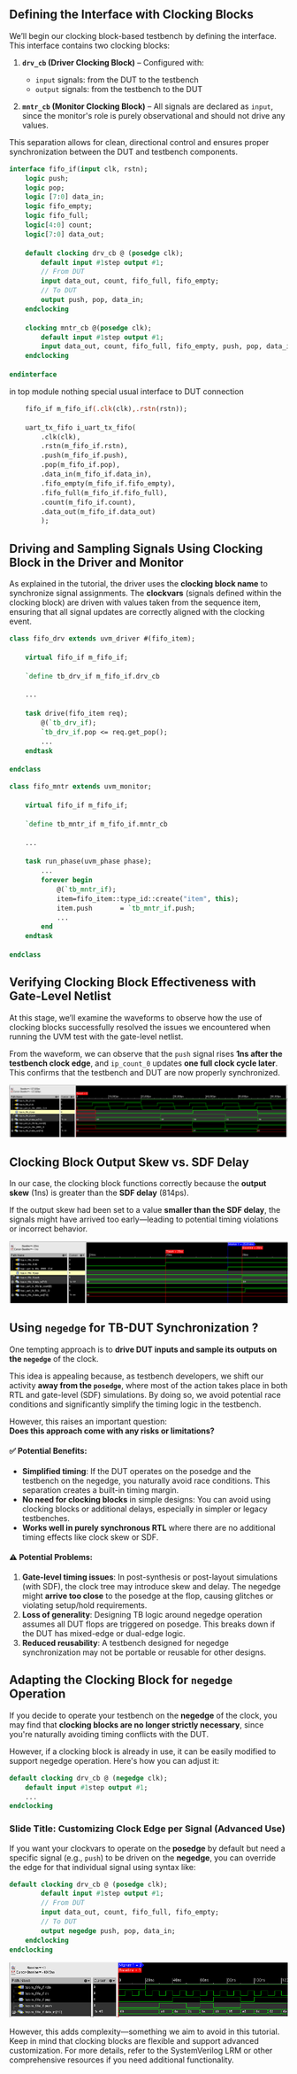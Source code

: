 ## Defining the Interface with Clocking Blocks

We’ll begin our clocking block-based testbench by defining the interface. This interface contains two clocking blocks:

1. **`drv_cb` (Driver Clocking Block)** – Configured with:
   - `input` signals: from the DUT to the testbench
   - `output` signals: from the testbench to the DUT

2. **`mntr_cb` (Monitor Clocking Block)** – All signals are declared as `input`, since the monitor's role is purely observational and should not drive any values.

This separation allows for clean, directional control and ensures proper synchronization between the DUT and testbench components.

```systemverilog
interface fifo_if(input clk, rstn);
    logic push;
    logic pop;
    logic [7:0] data_in;
    logic fifo_empty;
    logic fifo_full;
    logic[4:0] count;
    logic[7:0] data_out;

    default clocking drv_cb @ (posedge clk);
        default input #1step output #1;
        // From DUT
        input data_out, count, fifo_full, fifo_empty;
        // To DUT
        output push, pop, data_in;
    endclocking

    clocking mntr_cb @(posedge clk);
        default input #1step output #1;
        input data_out, count, fifo_full, fifo_empty, push, pop, data_in;
    endclocking

endinterface
```

in top module nothing special usual interface to DUT connection

```systemverilog
    fifo_if m_fifo_if(.clk(clk),.rstn(rstn));

    uart_tx_fifo i_uart_tx_fifo(
        .clk(clk),
        .rstn(m_fifo_if.rstn),
        .push(m_fifo_if.push),
        .pop(m_fifo_if.pop),
        .data_in(m_fifo_if.data_in),
        .fifo_empty(m_fifo_if.fifo_empty),
        .fifo_full(m_fifo_if.fifo_full),
        .count(m_fifo_if.count),
        .data_out(m_fifo_if.data_out)
        );
```

## Driving and Sampling Signals Using Clocking Block in the Driver and Monitor

As explained in the tutorial, the driver uses the **clocking block name** to synchronize signal assignments. The **clockvars** (signals defined within the clocking block) are driven with values taken from the sequence item, ensuring that all signal updates are correctly aligned with the clocking event.

```systemverilog
class fifo_drv extends uvm_driver #(fifo_item);

    virtual fifo_if m_fifo_if;

    `define tb_drv_if m_fifo_if.drv_cb

    ...

    task drive(fifo_item req);
        @(`tb_drv_if);
        `tb_drv_if.pop <= req.get_pop();
        ...
    endtask

endclass
```

```systemverilog
class fifo_mntr extends uvm_monitor;

    virtual fifo_if m_fifo_if;

    `define tb_mntr_if m_fifo_if.mntr_cb

    ...

    task run_phase(uvm_phase phase);
        ...
        forever begin
            @(`tb_mntr_if);
            item=fifo_item::type_id::create("item", this);
            item.push       = `tb_mntr_if.push;
            ...
        end
    endtask

endclass
```

## Verifying Clocking Block Effectiveness with Gate-Level Netlist

At this stage, we’ll examine the waveforms to observe how the use of clocking blocks successfully resolved the issues we encountered when running the UVM test with the gate-level netlist.

From the waveform, we can observe that the `push` signal rises **1ns after the testbench clock edge**, and `ip_count_0` updates **one full clock cycle later**. This confirms that the testbench and DUT are now properly synchronized.
 

![clocking block waveforms](/figures/clocking_tb_waveform.png)

## Clocking Block Output Skew vs. SDF Delay

In our case, the clocking block functions correctly because the **output skew** (1ns) is greater than the **SDF delay** (814ps). 

If the output skew had been set to a value **smaller than the SDF delay**, the signals might have arrived too early—leading to potential timing violations or incorrect behavior.

![clocking block skew waveforms](/figures/clocking_tb_waveform_sdf_skew.png)

## Using `negedge` for TB-DUT Synchronization ?

One tempting approach is to **drive DUT inputs and sample its outputs on the `negedge`** of the clock. 

This idea is appealing because, as testbench developers, we shift our activity **away from the `posedge`**, where most of the action takes place in both RTL and gate-level (SDF) simulations. By doing so, we avoid potential race conditions and significantly simplify the timing logic in the testbench.

However, this raises an important question:  
**Does this approach come with any risks or limitations?**

#### ✅ Potential Benefits:
- **Simplified timing**: If the DUT operates on the posedge and the testbench on the negedge, you naturally avoid race conditions. This separation creates a built-in timing margin.
- **No need for clocking blocks** in simple designs: You can avoid using clocking blocks or additional delays, especially in simpler or legacy testbenches.
- **Works well in purely synchronous RTL** where there are no additional timing effects like clock skew or SDF.

#### ⚠️ Potential Problems:
1. **Gate-level timing issues**: In post-synthesis or post-layout simulations (with SDF), the clock tree may introduce skew and delay. The negedge might **arrive too close** to the posedge at the flop, causing glitches or violating setup/hold requirements.
2. **Loss of generality**: Designing TB logic around negedge operation assumes all DUT flops are triggered on posedge. This breaks down if the DUT has mixed-edge or dual-edge logic.
3. **Reduced reusability**: A testbench designed for negedge synchronization may not be portable or reusable for other designs.

## Adapting the Clocking Block for `negedge` Operation

If you decide to operate your testbench on the **negedge** of the clock, you may find that **clocking blocks are no longer strictly necessary**, since you're naturally avoiding timing conflicts with the DUT.

However, if a clocking block is already in use, it can be easily modified to support negedge operation. Here's how you can adjust it:

```systemverilog
default clocking drv_cb @ (negedge clk);
    default input #1step output #1;
    ...
endclocking
```

### Slide Title: Customizing Clock Edge per Signal (Advanced Use)

If you want your clockvars to operate on the **posedge** by default but need a specific signal (e.g., `push`) to be driven on the **negedge**, you can override the edge for that individual signal using syntax like:

```systemverilog
default clocking drv_cb @ (posedge clk);
        default input #1step output #1;
        // From DUT
        input data_out, count, fifo_full, fifo_empty;
        // To DUT
        output negedge push, pop, data_in;
    endclocking
endclocking
```
![clocking block negedge waveforms](/figures/clocking_tb_waveform_negedge_skew.png)

However, this adds complexity—something we aim to avoid in this tutorial.
Keep in mind that clocking blocks are flexible and support advanced customization. For more details, refer to the SystemVerilog LRM or other comprehensive resources if you need additional functionality.

















